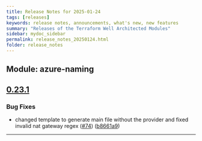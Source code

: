 ```yaml
---
title: Release Notes for 2025-01-24
tags: [releases]
keywords: release notes, announcements, what's new, new features
summary: "Releases of the Terraform Well Architected Modules"
sidebar: mydoc_sidebar
permalink: release_notes_20250124.html
folder: release_notes
---
```


## Module: azure-naming
## [0.23.1](https://github.com/CloudNationHQ/terraform-azure-naming/releases/tag/v0.23.1)


### Bug Fixes

* changed template to generate main file without the provider and fixed invalid nat gateway regex ([#74](https://github.com/CloudNationHQ/terraform-azure-naming/issues/74)) ([b8661a9](https://github.com/CloudNationHQ/terraform-azure-naming/commit/b8661a923fb02f5aca87de176e95d8a4c0fa12d1))

---

